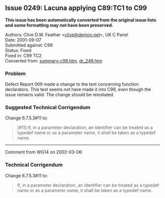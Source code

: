 ## Issue 0249: Lacuna applying C89:TC1 to C99

**This issue has been automatically converted from the original issue lists and some formatting may not have been preserved.**

Authors: Clive D.W. Feather \<clive@demon.net\>, UK C Panel  
Date: 2001-09-07  
Submitted against: C99  
Status: Fixed  
Fixed in: C99 TC2  
Converted from: [summary-c99.htm](https://www.open-std.org/jtc1/sc22/wg14/www/docs/summary-c99.htm), [dr_249.htm](https://www.open-std.org/jtc1/sc22/wg14/www/docs/dr_249.htm)

### Problem

Defect Report 009 made a change to the text concerning function declarators.
This text seems not have made it into C99, even though the issue remains valid.
The change should be reinstated.

### Suggested Technical Corrigendum

Change 6.7.5.3#11 to:

> \[#11\] If, in a parameter declaration, an identifier can be treated as a
> typedef name or as a parameter name, it shall be taken as a typedef name.

---

Comment from WG14 on 2002-03-06:

### Technical Corrigendum

Change 6.7.5.3#11 to:

> If, in a parameter declaration, an identifier can be treated as a typedef name
> or as a parameter name, it shall be taken as a typedef name.
